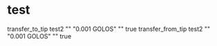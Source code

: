 # test

transfer_to_tip test2 "" "0.001 GOLOS" "" true
transfer_from_tip test2 "" "0.001 GOLOS" "" true
